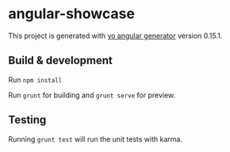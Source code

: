 # angular-showcase

This project is generated with [yo angular generator](https://github.com/yeoman/generator-angular)
version 0.15.1.

## Build & development

Run `npm install`

Run `grunt` for building and `grunt serve` for preview.

## Testing

Running `grunt test` will run the unit tests with karma.
